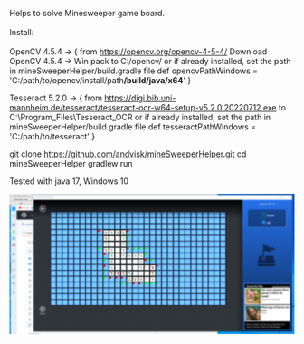 Helps to solve Minesweeper game board.<br>
<br>
Install:<br>
<br>
OpenCV 4.5.4 -> { 
    from https://opencv.org/opencv-4-5-4/ Download OpenCV 4.5.4 -> Win pack
    to C:/opencv/ 
        or if already installed, set the path in mineSweeperHelper/build.gradle file 
            def opencvPathWindows = 'C:/path/to/opencv/install/path<strong>/build/java/x64</strong>'
    }

Tesseract 5.2.0 -> {
    from https://digi.bib.uni-mannheim.de/tesseract/tesseract-ocr-w64-setup-v5.2.0.20220712.exe
    to C:\Program_Files\Tesseract_OCR
        or if already installed, set the path in mineSweeperHelper/build.gradle file 
            def tesseractPathWindows = 'C:/path/to/tesseract'
}

git clone https://github.com/andvisk/mineSweeperHelper.git
cd mineSweeperHelper
gradlew run

Tested with java 17, Windows 10

![alt text](https://github.com/andvisk/mineSweeperHelper/blob/master/screenshot.jpg)


